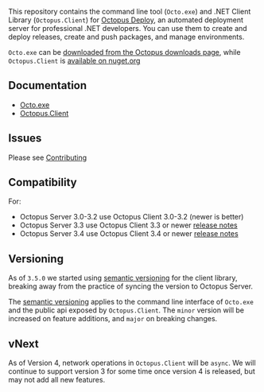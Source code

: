 This repository contains the command line tool (`Octo.exe`) and .NET Client Library (`Octopus.Client`) for [Octopus Deploy][1], an automated deployment server for professional .NET developers. You can use them to create and deploy releases, create and push packages, and manage environments.

`Octo.exe` can be [downloaded from the Octopus downloads page][2], while `Octopus.Client` is [available on nuget.org][3]

## Documentation
- [Octo.exe][4]
- [Octopus.Client][5]

## Issues
Please see [Contributing](CONTRIBUTING.md)

## Compatibility
For:
- Octopus Server 3.0-3.2 use Octopus Client 3.0-3.2 (newer is better)
- Octopus Server 3.3 use Octopus Client 3.3 or newer [release notes](https://octopus.com/downloads/3.3.0)
- Octopus Server 3.4 use Octopus Client 3.4 or newer [release notes](https://octopus.com/downloads/3.4.0)

## Versioning
As of `3.5.0` we started using [semantic versioning][6] for the client library, breaking away from the practice of syncing the version to Octopus Server.

The [semantic versioning][6] applies to the command line interface of `Octo.exe` and the public api exposed by `Octopus.Client`. The `minor` version will be increased on feature additions, and `major` on breaking changes.

## vNext
As of Version 4, network operations in `Octopus.Client` will be `async`. We will continue to support version 3 for some time once version 4 is released, but may not add all new features.

[1]: https://octopus.com
[2]: https://octopus.com/downloads
[3]: https://www.nuget.org/packages/Octopus.Client
[4]: http://docs.octopusdeploy.com/display/OD/Octo.exe+Command+Line
[5]: http://docs.octopusdeploy.com/display/OD/Octopus.Client
[6]: http://semver.org/
